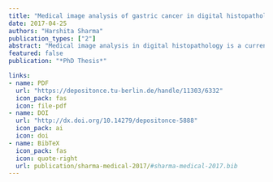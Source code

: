 ```yaml
---
title: "Medical image analysis of gastric cancer in digital histopathology: methods, applications and challenges"
date: 2017-04-25
authors: "Harshita Sharma"
publication_types: ["2"]
abstract: "Medical image analysis in digital histopathology is a currently expanding and exciting field of scientific research. In this work, histopathological image analysis is extensively studied and a systematic framework for computer-based analysis in H&E stained whole slide images of gastric carcinoma is proposed. The exhaustive experimental study comprises of three fundamental stages, namely, preparation of materials, image pre-analysis and analysis of cancer regions. These stages collectively incorporate the understanding, formulation, implementation and evaluation of suitable image analysis tasks required to achieve the defined research objectives in each stage, for example, registration and annotation transformation between whole slide images, cell nuclei segmentation and classification, multiresolution combination of visual information for segmentation enhancement, appearance-based necrosis detection, and cancer classification based on immunohistochemistry. Computerized applications are also demonstrated as an outcome of the conducted research, including computer-aided diagnosis, content-based image retrieval and automatic determination of tissue composition. The research focuses on the development of methods for effective representation and subsequent classification of regions of interest in histopathological image datasets. For this purpose, two image analysis routes, namely, traditional route and deep learning route are investigated. The traditional route consists of handcrafted feature extraction to describe textural, color, intensity, morphological and architectural properties of tissues followed by traditional machine learning methods including support vector machines, AdaBoost ensemble learning and random forests. In this domain, graph-based methods are extensively explored due to their ability to suitably represent the spatial arrangements and neighborhood relationships in tissue regions. A novel graph-based image description method called cell nuclei attributed relational graph is proposed along with multiple variants, for knowledge description of individual component characteristics, spatial interactions and underlying tissue architecture in histopathological images. In the deep learning route, convolutional neural networks are thoroughly investigated. A self-designed convolutional neural network architecture is introduced and analyzed for cancer classification and necrosis detection, also compared with a widely-known framework and ensemble of deep networks. During the detailed investigation, system performance is rigorously analyzed using different experimental aspects, for instance, algorithm parameters, feature configurations and classification strategies. The entire proposed framework is quantitatively evaluated at each stage using a set of performance metrics. A reasonable performance is achieved using the described methods, comparing favorably, and even outperforming the state-of-the-art techniques in certain occasions. The empirical observations, corresponding conclusions, scientific implications and future directions of the research are thoroughly discussed.Collectively, the discussed histopathological image analysis methods in H&E stained gastric cancer whole slide images aim to reduce manual preparation efforts, inspection times, and inter-and intra-observer variability. Moreover, the developed methods can potentially improve the current state of technology through applications such as automatic classification, content-based image retrieval, archiving, bio-banking, marker quantification, detecting malignant changes over time, providing second opinions to pathologists, thereby contributing towards diagnosis, prognosis, education and research in biology and medicine."
featured: false
publication: "*PhD Thesis*"

links:
- name: PDF
  url: "https://depositonce.tu-berlin.de/handle/11303/6332"
  icon_pack: fas
  icon: file-pdf
- name: DOI
  url: "http://dx.doi.org/10.14279/depositonce-5888"
  icon_pack: ai
  icon: doi
- name: BibTeX
  icon_pack: fas
  icon: quote-right
  url: publication/sharma-medical-2017/#sharma-medical-2017.bib
---
```


